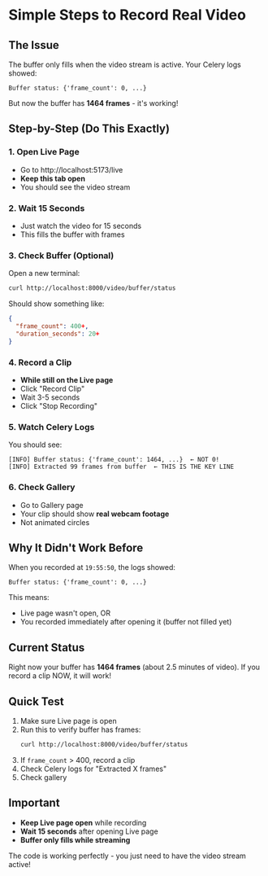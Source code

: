# Simple Steps to Record Real Video

## The Issue

The buffer only fills when the video stream is active. Your Celery logs showed:
```
Buffer status: {'frame_count': 0, ...}
```

But now the buffer has **1464 frames** - it's working!

## Step-by-Step (Do This Exactly)

### 1. Open Live Page
- Go to http://localhost:5173/live
- **Keep this tab open**
- You should see the video stream

### 2. Wait 15 Seconds
- Just watch the video for 15 seconds
- This fills the buffer with frames

### 3. Check Buffer (Optional)
Open a new terminal:
```bash
curl http://localhost:8000/video/buffer/status
```

Should show something like:
```json
{
  "frame_count": 400+,
  "duration_seconds": 20+
}
```

### 4. Record a Clip
- **While still on the Live page**
- Click "Record Clip"
- Wait 3-5 seconds
- Click "Stop Recording"

### 5. Watch Celery Logs
You should see:
```
[INFO] Buffer status: {'frame_count': 1464, ...}  ← NOT 0!
[INFO] Extracted 99 frames from buffer  ← THIS IS THE KEY LINE
```

### 6. Check Gallery
- Go to Gallery page
- Your clip should show **real webcam footage**
- Not animated circles

## Why It Didn't Work Before

When you recorded at `19:55:50`, the logs showed:
```
Buffer status: {'frame_count': 0, ...}
```

This means:
- Live page wasn't open, OR
- You recorded immediately after opening it (buffer not filled yet)

## Current Status

Right now your buffer has **1464 frames** (about 2.5 minutes of video). If you record a clip NOW, it will work!

## Quick Test

1. Make sure Live page is open
2. Run this to verify buffer has frames:
   ```bash
   curl http://localhost:8000/video/buffer/status
   ```
3. If `frame_count` > 400, record a clip
4. Check Celery logs for "Extracted X frames"
5. Check gallery

## Important

- **Keep Live page open** while recording
- **Wait 15 seconds** after opening Live page
- **Buffer only fills while streaming**

The code is working perfectly - you just need to have the video stream active!

